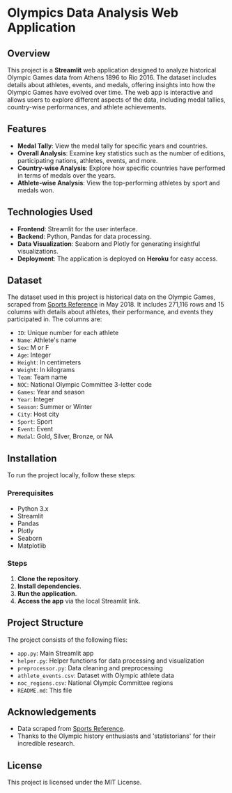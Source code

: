 
# Olympics Data Analysis Web Application

## Overview
This project is a **Streamlit** web application designed to analyze historical Olympic Games data from Athens 1896 to Rio 2016. The dataset includes details about athletes, events, and medals, offering insights into how the Olympic Games have evolved over time. The web app is interactive and allows users to explore different aspects of the data, including medal tallies, country-wise performances, and athlete achievements.

## Features
- **Medal Tally**: View the medal tally for specific years and countries.
- **Overall Analysis**: Examine key statistics such as the number of editions, participating nations, athletes, events, and more.
- **Country-wise Analysis**: Explore how specific countries have performed in terms of medals over the years.
- **Athlete-wise Analysis**: View the top-performing athletes by sport and medals won.

## Technologies Used
- **Frontend**: Streamlit for the user interface.
- **Backend**: Python, Pandas for data processing.
- **Data Visualization**: Seaborn and Plotly for generating insightful visualizations.
- **Deployment**: The application is deployed on **Heroku** for easy access.

## Dataset
The dataset used in this project is historical data on the Olympic Games, scraped from [Sports Reference](http://www.sports-reference.com) in May 2018. It includes 271,116 rows and 15 columns with details about athletes, their performance, and events they participated in. The columns are:

- `ID`: Unique number for each athlete
- `Name`: Athlete's name
- `Sex`: M or F
- `Age`: Integer
- `Height`: In centimeters
- `Weight`: In kilograms
- `Team`: Team name
- `NOC`: National Olympic Committee 3-letter code
- `Games`: Year and season
- `Year`: Integer
- `Season`: Summer or Winter
- `City`: Host city
- `Sport`: Sport
- `Event`: Event
- `Medal`: Gold, Silver, Bronze, or NA

## Installation

To run the project locally, follow these steps:

### Prerequisites
- Python 3.x
- Streamlit
- Pandas
- Plotly
- Seaborn
- Matplotlib

### Steps
1. **Clone the repository**.
2. **Install dependencies**.
3. **Run the application**.
4. **Access the app** via the local Streamlit link.

## Project Structure
The project consists of the following files:
- `app.py`: Main Streamlit app
- `helper.py`: Helper functions for data processing and visualization
- `preprocessor.py`: Data cleaning and preprocessing
- `athlete_events.csv`: Dataset with Olympic athlete data
- `noc_regions.csv`: National Olympic Committee regions
- `README.md`: This file

## Acknowledgements
- Data scraped from [Sports Reference](http://www.sports-reference.com).
- Thanks to the Olympic history enthusiasts and 'statistorians' for their incredible research.

## License
This project is licensed under the MIT License.
